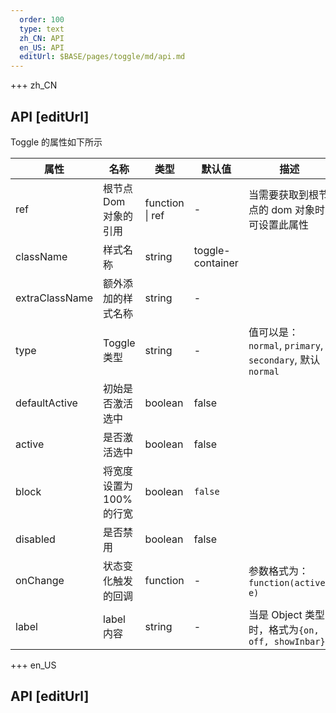 ```yaml
---   
  order: 100
  type: text
  zh_CN: API
  en_US: API
  editUrl: $BASE/pages/toggle/md/api.md
---
```


+++ zh_CN

## API [editUrl]

Toggle 的属性如下所示

| 属性           | 名称                    | 类型            | 默认值           | 描述                                                                                                 |
| -------------- | ----------------------- | --------------- | ---------------- | ---------------------------------------------------------------------------------------------------- |
| ref            | 根节点 Dom 对象的引用   | function \| ref | -                | 当需要获取到根节点的 dom 对象时可设置此属性                                                          |
| className      | 样式名称                | string          | toggle-container |                                                                                                      |
| extraClassName | 额外添加的样式名称      | string          | -                |                                                                                                      |
| type           | Toggle 类型             | string          | -                | 值可以是：<Code>normal</Code>, <Code>primary</Code>, <Code>secondary</Code>, 默认<Code>normal</Code> |
| defaultActive  | 初始是否激活选中        | boolean         | false            |                                                                                                      |
| active         | 是否激活选中            | boolean         | false            |                                                                                                      |
| block          | 将宽度设置为 100%的行宽 | boolean         | `false`          |                                                                                                      |
| disabled       | 是否禁用                | boolean         | false            |                                                                                                      |
| onChange       | 状态变化触发的回调      | function        | -                | 参数格式为： <Code>function(active, e)</Code>                                                        |
| label          | label 内容              | string          | -                | 当是 Object 类型时，格式为<Code>{on, off, showInbar}</Code>                                          |

+++ en_US

## API [editUrl]
